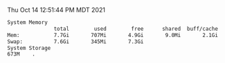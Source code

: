 Thu Oct 14 12:51:44 PM MDT 2021
```bash
System Memory
               total        used        free      shared  buff/cache   available
Mem:           7.7Gi       707Mi       4.9Gi       9.0Mi       2.1Gi       6.7Gi
Swap:          7.6Gi       345Mi       7.3Gi
System Storage
673M	.
```
